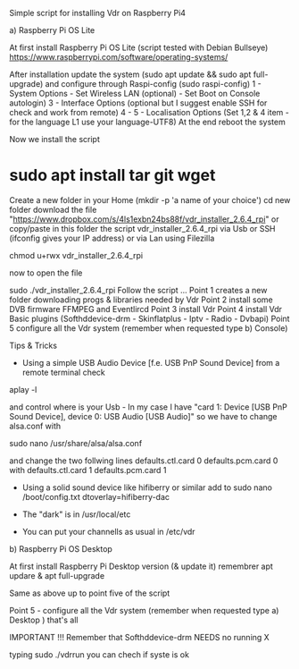 
Simple script for installing Vdr on Raspberry Pi4 

a) Raspberry Pi OS Lite

At first install Raspberry Pi OS Lite (script tested with Debian Bullseye)
https://www.raspberrypi.com/software/operating-systems/

After installation update the system (sudo apt update && sudo apt full-upgrade)
and configure through Raspi-config (sudo raspi-config)
1 - System Options - Set Wireless LAN (optional) - Set Boot on Console autologin)
3 - Interface Options (optional but I suggest enable SSH for check and work from remote)
4 - 
5 - Localisation Options (Set 1,2 & 4  item - for the language L1 use your language-UTF8)
At the end reboot the system

Now we install the script
# sudo apt install tar git wget
Create a new folder in your Home (mkdir -p 'a name of your choice')
cd new folder
download the file "https://www.dropbox.com/s/4ls1exbn24bs88f/vdr_installer_2.6.4_rpi"
or copy/paste in this folder the script vdr_installer_2.6.4_rpi via Usb or SSH (ifconfig gives your IP address) or via Lan using Filezilla

chmod u+rwx vdr_installer_2.6.4_rpi

now to open the file

sudo ./vdr_installer_2.6.4_rpi
Follow the script  ...
Point 1 creates a new folder downloading progs & libraries needed by Vdr 
Point 2 install some DVB firmware FFMPEG and Eventlircd
Point 3 install Vdr
Point 4 install Vdr  Basic plugins (Softhddevice-drm - Skinflatplus - Iptv - Radio - Dvbapi)
Point 5 configure all the Vdr system (remember when requested type b) Console)

Tips & Tricks

- Using a simple USB Audio Device [f.e. USB PnP Sound Device] from a remote terminal check

aplay -l

and control where is your Usb - In my case I have
"card 1: Device [USB PnP Sound Device], device 0: USB Audio [USB Audio]"
so we have to change alsa.conf with

sudo nano /usr/share/alsa/alsa.conf

and change the two follwing lines
defaults.ctl.card 0
defaults.pcm.card 0
with
defaults.ctl.card 1
defaults.pcm.card 1

- Using a solid sound device like hifiberry or similar add to 
sudo nano /boot/config.txt
dtoverlay=hifiberry-dac 


- The "dark" is in /usr/local/etc

- You can put your channells as usual in /etc/vdr

b) Raspberry Pi OS Desktop

At first install Raspberry Pi Desktop version (& update it) remembrer apt updare & apt full-upgrade

Same as above up to point five of the script

Point 5 - configure all the Vdr system (remember when requested type a) Desktop )
that's all

IMPORTANT !!!
Remember that Softhddevice-drm NEEDS no running X

typing sudo ./vdrrun you can chech if syste is ok
